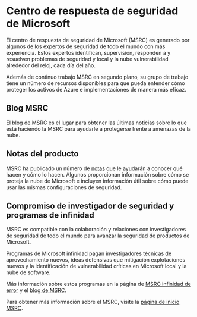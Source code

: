 <properties
   pageTitle="Centro de respuesta de seguridad de Microsoft | Microsoft Azure"
   description="El artículo proporciona una lista de los recursos del centro de respuesta de seguridad de Microsoft (MSRC) que se pueden usar para obtener más información sobre las prácticas MSRC y recomendaciones curated."
   services="security"
   documentationCenter="na"
   authors="TomShinder"
   manager="StevenPo"
   editor="TomSh"/>

<tags
   ms.service="security"
   ms.devlang="na"
   ms.topic="article"
   ms.tgt_pltfrm="na"
   ms.workload="na"
   ms.date="10/18/2016"
   ms.author="yurid"/>

# <a name="microsoft-security-response-center"></a>Centro de respuesta de seguridad de Microsoft

El centro de respuesta de seguridad de Microsoft (MSRC) es generado por algunos de los expertos de seguridad de todo el mundo con más experiencia. Estos expertos identifican, supervisión, responden a y resuelven problemas de seguridad y local y la nube vulnerabilidad alrededor del reloj, cada día del año.

Además de continuo trabajo MSRC en segundo plano, su grupo de trabajo tiene un número de recursos disponibles para que pueda entender cómo proteger los activos de Azure e implementaciones de manera más eficaz.

## <a name="the-msrc-blog"></a>Blog MSRC

El [blog de MSRC](https://blogs.technet.microsoft.com/msrc/) es el lugar para obtener las últimas noticias sobre lo que está haciendo la MSRC para ayudarle a protegerse frente a amenazas de la nube.
 
## <a name="white-papers"></a>Notas del producto

MSRC ha publicado un número de [notas](https://technet.microsoft.com/library/bb969102.aspx) que le ayudarán a conocer qué hacen y cómo lo hacen. Algunos proporcionan información sobre cómo se proteja la nube de Microsoft e incluyen información útil sobre cómo puede usar las mismas configuraciones de seguridad.
 
## <a name="security-researcher-engagement-and-bounty-programs"></a>Compromiso de investigador de seguridad y programas de infinidad

MSRC es compatible con la colaboración y relaciones con investigadores de seguridad de todo el mundo para avanzar la seguridad de productos de Microsoft.

Programas de Microsoft infinidad pagan investigadores técnicas de aprovechamiento nuevos, ideas defensivas que mitigación explotaciones nuevos y la identificación de vulnerabilidad críticas en Microsoft local y la nube de software.
 
Más información sobre estos programas en la página de [MSRC infinidad de error](https://technet.microsoft.com/security/dn425036) y el [blog de MSRC](https://blogs.technet.microsoft.com/msrc/).

Para obtener más información sobre el MSRC, visite la [página de inicio MSRC](https://technet.microsoft.com/library/dn440717.aspx).
